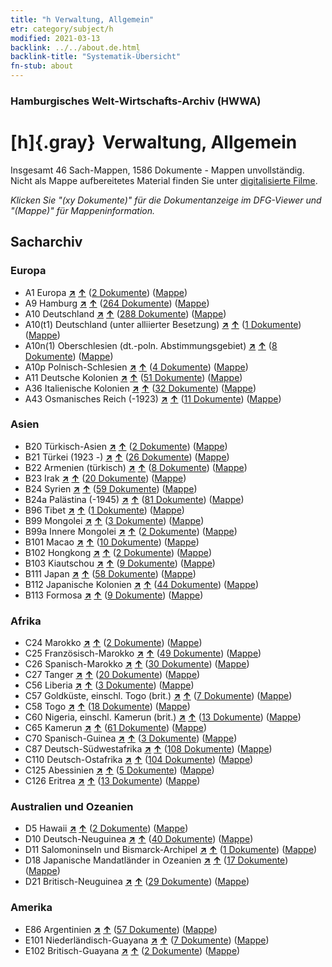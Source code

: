 ```yaml
---
title: "h Verwaltung, Allgemein"
etr: category/subject/h
modified: 2021-03-13
backlink: ../../about.de.html
backlink-title: "Systematik-Übersicht"
fn-stub: about
---
```


### Hamburgisches Welt-Wirtschafts-Archiv (HWWA)
# [h]{.gray}&#8201; Verwaltung, Allgemein&#160; 




Insgesamt 46 Sach-Mappen, 1586 Dokumente - Mappen unvollständig.
Nicht als Mappe aufbereitetes Material finden Sie unter [digitalisierte Filme](/film/h1_sh).

_Klicken Sie "(xy Dokumente)" für die Dokumentanzeige im DFG-Viewer und "(Mappe)" für Mappeninformation._

## Sacharchiv




### Europa

- A1 Europa [**&nearr;**](../../../geo/i/140892/about.de.html "Europa (alle Mappen)") [**&uarr;**](../../../geo/about.de.html#A1 "Ländersystematik") (<a href="https://pm20.zbw.eu/dfgview/sh/140892,144659" title="über: Europa : Verwaltung, Allgemein" target="_blank">2 Dokumente</a>) ([Mappe](http://purl.org/pressemappe20/folder/sh/140892,144659))
- A9 Hamburg [**&nearr;**](../../../geo/i/140905/about.de.html "Hamburg (alle Mappen)") [**&uarr;**](../../../geo/about.de.html#A9 "Ländersystematik") (<a href="https://pm20.zbw.eu/dfgview/sh/140905,144659" title="über: Hamburg : Verwaltung, Allgemein" target="_blank">264 Dokumente</a>) ([Mappe](http://purl.org/pressemappe20/folder/sh/140905,144659))
- A10 Deutschland [**&nearr;**](../../../geo/i/126128/about.de.html "Deutschland (alle Mappen)") [**&uarr;**](../../../geo/about.de.html#A10 "Ländersystematik") (<a href="https://pm20.zbw.eu/dfgview/sh/126128,144659" title="über: Deutschland : Verwaltung, Allgemein" target="_blank">288 Dokumente</a>) ([Mappe](http://purl.org/pressemappe20/folder/sh/126128,144659))
- A10(t1) Deutschland (unter alliierter Besetzung) [**&nearr;**](../../../geo/i/187230/about.de.html "Deutschland (unter alliierter Besetzung) (alle Mappen)") [**&uarr;**](../../../geo/about.de.html#A10(t1) "Ländersystematik") (<a href="https://pm20.zbw.eu/dfgview/sh/187230,144659" title="über: Deutschland (unter alliierter Besetzung) : Verwaltung, Allgemein" target="_blank">1 Dokumente</a>) ([Mappe](http://purl.org/pressemappe20/folder/sh/187230,144659))
- A10n(1) Oberschlesien (dt.-poln. Abstimmungsgebiet) [**&nearr;**](../../../geo/i/140948/about.de.html "Oberschlesien (dt.-poln. Abstimmungsgebiet) (alle Mappen)") [**&uarr;**](../../../geo/about.de.html#A10n(1) "Ländersystematik") (<a href="https://pm20.zbw.eu/dfgview/sh/140948,144659" title="über: Oberschlesien (dt.-poln. Abstimmungsgebiet) : Verwaltung, Allgemein" target="_blank">8 Dokumente</a>) ([Mappe](http://purl.org/pressemappe20/folder/sh/140948,144659))
- A10p Polnisch-Schlesien [**&nearr;**](../../../geo/i/140951/about.de.html "Polnisch-Schlesien (alle Mappen)") [**&uarr;**](../../../geo/about.de.html#A10p "Ländersystematik") (<a href="https://pm20.zbw.eu/dfgview/sh/140951,144659" title="über: Polnisch-Schlesien : Verwaltung, Allgemein" target="_blank">4 Dokumente</a>) ([Mappe](http://purl.org/pressemappe20/folder/sh/140951,144659))
- A11 Deutsche Kolonien [**&nearr;**](../../../geo/i/140960/about.de.html "Deutsche Kolonien (alle Mappen)") [**&uarr;**](../../../geo/about.de.html#A11 "Ländersystematik") (<a href="https://pm20.zbw.eu/dfgview/sh/140960,144659" title="über: Deutsche Kolonien : Verwaltung, Allgemein" target="_blank">51 Dokumente</a>) ([Mappe](http://purl.org/pressemappe20/folder/sh/140960,144659))
- A36 Italienische Kolonien [**&nearr;**](../../../geo/i/141012/about.de.html "Italienische Kolonien (alle Mappen)") [**&uarr;**](../../../geo/about.de.html#A36 "Ländersystematik") (<a href="https://pm20.zbw.eu/dfgview/sh/141012,144659" title="über: Italienische Kolonien : Verwaltung, Allgemein" target="_blank">32 Dokumente</a>) ([Mappe](http://purl.org/pressemappe20/folder/sh/141012,144659))
- A43 Osmanisches Reich (-1923) [**&nearr;**](../../../geo/i/141034/about.de.html "Osmanisches Reich (-1923) (alle Mappen)") [**&uarr;**](../../../geo/about.de.html#A43 "Ländersystematik") (<a href="https://pm20.zbw.eu/dfgview/sh/141034,144659" title="über: Osmanisches Reich (-1923) : Verwaltung, Allgemein" target="_blank">11 Dokumente</a>) ([Mappe](http://purl.org/pressemappe20/folder/sh/141034,144659))

### Asien

- B20 Türkisch-Asien [**&nearr;**](../../../geo/i/141108/about.de.html "Türkisch-Asien (alle Mappen)") [**&uarr;**](../../../geo/about.de.html#B20 "Ländersystematik") (<a href="https://pm20.zbw.eu/dfgview/sh/141108,144659" title="über: Türkisch-Asien : Verwaltung, Allgemein" target="_blank">2 Dokumente</a>) ([Mappe](http://purl.org/pressemappe20/folder/sh/141108,144659))
- B21 Türkei (1923 -) [**&nearr;**](../../../geo/i/141111/about.de.html "Türkei (1923 -) (alle Mappen)") [**&uarr;**](../../../geo/about.de.html#B21 "Ländersystematik") (<a href="https://pm20.zbw.eu/dfgview/sh/141111,144659" title="über: Türkei (1923 -) : Verwaltung, Allgemein" target="_blank">26 Dokumente</a>) ([Mappe](http://purl.org/pressemappe20/folder/sh/141111,144659))
- B22 Armenien (türkisch) [**&nearr;**](../../../geo/i/141112/about.de.html "Armenien (türkisch) (alle Mappen)") [**&uarr;**](../../../geo/about.de.html#B22 "Ländersystematik") (<a href="https://pm20.zbw.eu/dfgview/sh/141112,144659" title="über: Armenien (türkisch) : Verwaltung, Allgemein" target="_blank">8 Dokumente</a>) ([Mappe](http://purl.org/pressemappe20/folder/sh/141112,144659))
- B23 Irak [**&nearr;**](../../../geo/i/141113/about.de.html "Irak (alle Mappen)") [**&uarr;**](../../../geo/about.de.html#B23 "Ländersystematik") (<a href="https://pm20.zbw.eu/dfgview/sh/141113,144659" title="über: Irak : Verwaltung, Allgemein" target="_blank">20 Dokumente</a>) ([Mappe](http://purl.org/pressemappe20/folder/sh/141113,144659))
- B24 Syrien [**&nearr;**](../../../geo/i/141114/about.de.html "Syrien (alle Mappen)") [**&uarr;**](../../../geo/about.de.html#B24 "Ländersystematik") (<a href="https://pm20.zbw.eu/dfgview/sh/141114,144659" title="über: Syrien : Verwaltung, Allgemein" target="_blank">59 Dokumente</a>) ([Mappe](http://purl.org/pressemappe20/folder/sh/141114,144659))
- B24a Palästina (-1945) [**&nearr;**](../../../geo/i/141115/about.de.html "Palästina (-1945) (alle Mappen)") [**&uarr;**](../../../geo/about.de.html#B24a "Ländersystematik") (<a href="https://pm20.zbw.eu/dfgview/sh/141115,144659" title="über: Palästina (-1945) : Verwaltung, Allgemein" target="_blank">81 Dokumente</a>) ([Mappe](http://purl.org/pressemappe20/folder/sh/141115,144659))
- B96 Tibet [**&nearr;**](../../../geo/i/141259/about.de.html "Tibet (alle Mappen)") [**&uarr;**](../../../geo/about.de.html#B96 "Ländersystematik") (<a href="https://pm20.zbw.eu/dfgview/sh/141259,144659" title="über: Tibet : Verwaltung, Allgemein" target="_blank">1 Dokumente</a>) ([Mappe](http://purl.org/pressemappe20/folder/sh/141259,144659))
- B99 Mongolei [**&nearr;**](../../../geo/i/141261/about.de.html "Mongolei (alle Mappen)") [**&uarr;**](../../../geo/about.de.html#B99 "Ländersystematik") (<a href="https://pm20.zbw.eu/dfgview/sh/141261,144659" title="über: Mongolei : Verwaltung, Allgemein" target="_blank">3 Dokumente</a>) ([Mappe](http://purl.org/pressemappe20/folder/sh/141261,144659))
- B99a Innere Mongolei [**&nearr;**](../../../geo/i/141264/about.de.html "Innere Mongolei (alle Mappen)") [**&uarr;**](../../../geo/about.de.html#B99a "Ländersystematik") (<a href="https://pm20.zbw.eu/dfgview/sh/141264,144659" title="über: Innere Mongolei : Verwaltung, Allgemein" target="_blank">2 Dokumente</a>) ([Mappe](http://purl.org/pressemappe20/folder/sh/141264,144659))
- B101 Macao [**&nearr;**](../../../geo/i/141267/about.de.html "Macao (alle Mappen)") [**&uarr;**](../../../geo/about.de.html#B101 "Ländersystematik") (<a href="https://pm20.zbw.eu/dfgview/sh/141267,144659" title="über: Macao : Verwaltung, Allgemein" target="_blank">10 Dokumente</a>) ([Mappe](http://purl.org/pressemappe20/folder/sh/141267,144659))
- B102 Hongkong [**&nearr;**](../../../geo/i/141268/about.de.html "Hongkong (alle Mappen)") [**&uarr;**](../../../geo/about.de.html#B102 "Ländersystematik") (<a href="https://pm20.zbw.eu/dfgview/sh/141268,144659" title="über: Hongkong : Verwaltung, Allgemein" target="_blank">2 Dokumente</a>) ([Mappe](http://purl.org/pressemappe20/folder/sh/141268,144659))
- B103 Kiautschou [**&nearr;**](../../../geo/i/126163/about.de.html "Kiautschou (alle Mappen)") [**&uarr;**](../../../geo/about.de.html#B103 "Ländersystematik") (<a href="https://pm20.zbw.eu/dfgview/sh/126163,144659" title="über: Kiautschou : Verwaltung, Allgemein" target="_blank">9 Dokumente</a>) ([Mappe](http://purl.org/pressemappe20/folder/sh/126163,144659))
- B111 Japan [**&nearr;**](../../../geo/i/141272/about.de.html "Japan (alle Mappen)") [**&uarr;**](../../../geo/about.de.html#B111 "Ländersystematik") (<a href="https://pm20.zbw.eu/dfgview/sh/141272,144659" title="über: Japan : Verwaltung, Allgemein" target="_blank">58 Dokumente</a>) ([Mappe](http://purl.org/pressemappe20/folder/sh/141272,144659))
- B112 Japanische Kolonien [**&nearr;**](../../../geo/i/141273/about.de.html "Japanische Kolonien (alle Mappen)") [**&uarr;**](../../../geo/about.de.html#B112 "Ländersystematik") (<a href="https://pm20.zbw.eu/dfgview/sh/141273,144659" title="über: Japanische Kolonien : Verwaltung, Allgemein" target="_blank">44 Dokumente</a>) ([Mappe](http://purl.org/pressemappe20/folder/sh/141273,144659))
- B113 Formosa [**&nearr;**](../../../geo/i/141274/about.de.html "Formosa (alle Mappen)") [**&uarr;**](../../../geo/about.de.html#B113 "Ländersystematik") (<a href="https://pm20.zbw.eu/dfgview/sh/141274,144659" title="über: Formosa : Verwaltung, Allgemein" target="_blank">9 Dokumente</a>) ([Mappe](http://purl.org/pressemappe20/folder/sh/141274,144659))

### Afrika

- C24 Marokko [**&nearr;**](../../../geo/i/141356/about.de.html "Marokko (alle Mappen)") [**&uarr;**](../../../geo/about.de.html#C24 "Ländersystematik") (<a href="https://pm20.zbw.eu/dfgview/sh/141356,144659" title="über: Marokko : Verwaltung, Allgemein" target="_blank">2 Dokumente</a>) ([Mappe](http://purl.org/pressemappe20/folder/sh/141356,144659))
- C25 Französisch-Marokko [**&nearr;**](../../../geo/i/141358/about.de.html "Französisch-Marokko (alle Mappen)") [**&uarr;**](../../../geo/about.de.html#C25 "Ländersystematik") (<a href="https://pm20.zbw.eu/dfgview/sh/141358,144659" title="über: Französisch-Marokko : Verwaltung, Allgemein" target="_blank">49 Dokumente</a>) ([Mappe](http://purl.org/pressemappe20/folder/sh/141358,144659))
- C26 Spanisch-Marokko [**&nearr;**](../../../geo/i/141359/about.de.html "Spanisch-Marokko (alle Mappen)") [**&uarr;**](../../../geo/about.de.html#C26 "Ländersystematik") (<a href="https://pm20.zbw.eu/dfgview/sh/141359,144659" title="über: Spanisch-Marokko : Verwaltung, Allgemein" target="_blank">30 Dokumente</a>) ([Mappe](http://purl.org/pressemappe20/folder/sh/141359,144659))
- C27 Tanger [**&nearr;**](../../../geo/i/141360/about.de.html "Tanger (alle Mappen)") [**&uarr;**](../../../geo/about.de.html#C27 "Ländersystematik") (<a href="https://pm20.zbw.eu/dfgview/sh/141360,144659" title="über: Tanger : Verwaltung, Allgemein" target="_blank">20 Dokumente</a>) ([Mappe](http://purl.org/pressemappe20/folder/sh/141360,144659))
- C56 Liberia [**&nearr;**](../../../geo/i/141405/about.de.html "Liberia (alle Mappen)") [**&uarr;**](../../../geo/about.de.html#C56 "Ländersystematik") (<a href="https://pm20.zbw.eu/dfgview/sh/141405,144659" title="über: Liberia : Verwaltung, Allgemein" target="_blank">3 Dokumente</a>) ([Mappe](http://purl.org/pressemappe20/folder/sh/141405,144659))
- C57 Goldküste, einschl. Togo (brit.) [**&nearr;**](../../../geo/i/141406/about.de.html "Goldküste, einschl. Togo (brit.) (alle Mappen)") [**&uarr;**](../../../geo/about.de.html#C57 "Ländersystematik") (<a href="https://pm20.zbw.eu/dfgview/sh/141406,144659" title="über: Goldküste, einschl. Togo (brit.) : Verwaltung, Allgemein" target="_blank">7 Dokumente</a>) ([Mappe](http://purl.org/pressemappe20/folder/sh/141406,144659))
- C58 Togo [**&nearr;**](../../../geo/i/141408/about.de.html "Togo (alle Mappen)") [**&uarr;**](../../../geo/about.de.html#C58 "Ländersystematik") (<a href="https://pm20.zbw.eu/dfgview/sh/141408,144659" title="über: Togo : Verwaltung, Allgemein" target="_blank">18 Dokumente</a>) ([Mappe](http://purl.org/pressemappe20/folder/sh/141408,144659))
- C60 Nigeria, einschl. Kamerun (brit.) [**&nearr;**](../../../geo/i/141409/about.de.html "Nigeria, einschl. Kamerun (brit.) (alle Mappen)") [**&uarr;**](../../../geo/about.de.html#C60 "Ländersystematik") (<a href="https://pm20.zbw.eu/dfgview/sh/141409,144659" title="über: Nigeria, einschl. Kamerun (brit.) : Verwaltung, Allgemein" target="_blank">13 Dokumente</a>) ([Mappe](http://purl.org/pressemappe20/folder/sh/141409,144659))
- C65 Kamerun [**&nearr;**](../../../geo/i/141410/about.de.html "Kamerun (alle Mappen)") [**&uarr;**](../../../geo/about.de.html#C65 "Ländersystematik") (<a href="https://pm20.zbw.eu/dfgview/sh/141410,144659" title="über: Kamerun : Verwaltung, Allgemein" target="_blank">61 Dokumente</a>) ([Mappe](http://purl.org/pressemappe20/folder/sh/141410,144659))
- C70 Spanisch-Guinea [**&nearr;**](../../../geo/i/141412/about.de.html "Spanisch-Guinea (alle Mappen)") [**&uarr;**](../../../geo/about.de.html#C70 "Ländersystematik") (<a href="https://pm20.zbw.eu/dfgview/sh/141412,144659" title="über: Spanisch-Guinea : Verwaltung, Allgemein" target="_blank">3 Dokumente</a>) ([Mappe](http://purl.org/pressemappe20/folder/sh/141412,144659))
- C87 Deutsch-Südwestafrika [**&nearr;**](../../../geo/i/141450/about.de.html "Deutsch-Südwestafrika (alle Mappen)") [**&uarr;**](../../../geo/about.de.html#C87 "Ländersystematik") (<a href="https://pm20.zbw.eu/dfgview/sh/141450,144659" title="über: Deutsch-Südwestafrika : Verwaltung, Allgemein" target="_blank">108 Dokumente</a>) ([Mappe](http://purl.org/pressemappe20/folder/sh/141450,144659))
- C110 Deutsch-Ostafrika [**&nearr;**](../../../geo/i/141471/about.de.html "Deutsch-Ostafrika (alle Mappen)") [**&uarr;**](../../../geo/about.de.html#C110 "Ländersystematik") (<a href="https://pm20.zbw.eu/dfgview/sh/141471,144659" title="über: Deutsch-Ostafrika : Verwaltung, Allgemein" target="_blank">104 Dokumente</a>) ([Mappe](http://purl.org/pressemappe20/folder/sh/141471,144659))
- C125 Abessinien [**&nearr;**](../../../geo/i/141482/about.de.html "Abessinien (alle Mappen)") [**&uarr;**](../../../geo/about.de.html#C125 "Ländersystematik") (<a href="https://pm20.zbw.eu/dfgview/sh/141482,144659" title="über: Abessinien : Verwaltung, Allgemein" target="_blank">5 Dokumente</a>) ([Mappe](http://purl.org/pressemappe20/folder/sh/141482,144659))
- C126 Eritrea [**&nearr;**](../../../geo/i/141483/about.de.html "Eritrea (alle Mappen)") [**&uarr;**](../../../geo/about.de.html#C126 "Ländersystematik") (<a href="https://pm20.zbw.eu/dfgview/sh/141483,144659" title="über: Eritrea : Verwaltung, Allgemein" target="_blank">13 Dokumente</a>) ([Mappe](http://purl.org/pressemappe20/folder/sh/141483,144659))

### Australien und Ozeanien

- D5 Hawaii [**&nearr;**](../../../geo/i/141595/about.de.html "Hawaii (alle Mappen)") [**&uarr;**](../../../geo/about.de.html#D5 "Ländersystematik") (<a href="https://pm20.zbw.eu/dfgview/sh/141595,144659" title="über: Hawaii : Verwaltung, Allgemein" target="_blank">2 Dokumente</a>) ([Mappe](http://purl.org/pressemappe20/folder/sh/141595,144659))
- D10 Deutsch-Neuguinea [**&nearr;**](../../../geo/i/141601/about.de.html "Deutsch-Neuguinea (alle Mappen)") [**&uarr;**](../../../geo/about.de.html#D10 "Ländersystematik") (<a href="https://pm20.zbw.eu/dfgview/sh/141601,144659" title="über: Deutsch-Neuguinea : Verwaltung, Allgemein" target="_blank">40 Dokumente</a>) ([Mappe](http://purl.org/pressemappe20/folder/sh/141601,144659))
- D11 Salomoninseln und Bismarck-Archipel [**&nearr;**](../../../geo/i/141610/about.de.html "Salomoninseln und Bismarck-Archipel (alle Mappen)") [**&uarr;**](../../../geo/about.de.html#D11 "Ländersystematik") (<a href="https://pm20.zbw.eu/dfgview/sh/141610,144659" title="über: Salomoninseln und Bismarck-Archipel : Verwaltung, Allgemein" target="_blank">1 Dokumente</a>) ([Mappe](http://purl.org/pressemappe20/folder/sh/141610,144659))
- D18 Japanische Mandatländer in Ozeanien [**&nearr;**](../../../geo/i/141618/about.de.html "Japanische Mandatländer in Ozeanien (alle Mappen)") [**&uarr;**](../../../geo/about.de.html#D18 "Ländersystematik") (<a href="https://pm20.zbw.eu/dfgview/sh/141618,144659" title="über: Japanische Mandatländer in Ozeanien : Verwaltung, Allgemein" target="_blank">17 Dokumente</a>) ([Mappe](http://purl.org/pressemappe20/folder/sh/141618,144659))
- D21 Britisch-Neuguinea [**&nearr;**](../../../geo/i/141620/about.de.html "Britisch-Neuguinea (alle Mappen)") [**&uarr;**](../../../geo/about.de.html#D21 "Ländersystematik") (<a href="https://pm20.zbw.eu/dfgview/sh/141620,144659" title="über: Britisch-Neuguinea : Verwaltung, Allgemein" target="_blank">29 Dokumente</a>) ([Mappe](http://purl.org/pressemappe20/folder/sh/141620,144659))

### Amerika

- E86 Argentinien [**&nearr;**](../../../geo/i/141692/about.de.html "Argentinien (alle Mappen)") [**&uarr;**](../../../geo/about.de.html#E86 "Ländersystematik") (<a href="https://pm20.zbw.eu/dfgview/sh/141692,144659" title="über: Argentinien : Verwaltung, Allgemein" target="_blank">57 Dokumente</a>) ([Mappe](http://purl.org/pressemappe20/folder/sh/141692,144659))
- E101 Niederländisch-Guayana [**&nearr;**](../../../geo/i/141699/about.de.html "Niederländisch-Guayana (alle Mappen)") [**&uarr;**](../../../geo/about.de.html#E101 "Ländersystematik") (<a href="https://pm20.zbw.eu/dfgview/sh/141699,144659" title="über: Niederländisch-Guayana : Verwaltung, Allgemein" target="_blank">7 Dokumente</a>) ([Mappe](http://purl.org/pressemappe20/folder/sh/141699,144659))
- E102 Britisch-Guayana [**&nearr;**](../../../geo/i/141700/about.de.html "Britisch-Guayana (alle Mappen)") [**&uarr;**](../../../geo/about.de.html#E102 "Ländersystematik") (<a href="https://pm20.zbw.eu/dfgview/sh/141700,144659" title="über: Britisch-Guayana : Verwaltung, Allgemein" target="_blank">2 Dokumente</a>) ([Mappe](http://purl.org/pressemappe20/folder/sh/141700,144659))


